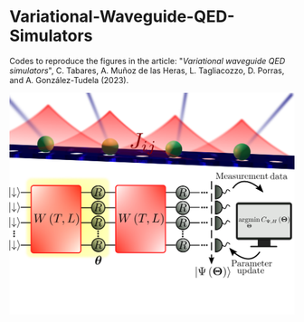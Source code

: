 # Variational-Waveguide-QED-Simulators

Codes to reproduce the figures in the article: "*Variational waveguide QED simulators*", C. Tabares, A. Muñoz de las Heras, L. Tagliacozzo, D. Porras, and A. González-Tudela (2023).

![plot](https://github.com/cristiantlopez/Variational-Waveguide-QED-Simulators/blob/main/images/fig_readme.png)

